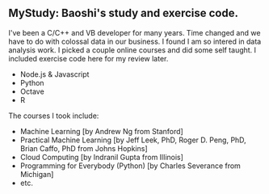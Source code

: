## MyStudy: Baoshi's study and exercise code.
I've been a C/C++ and VB developer for many years. Time changed and we have to do with colossal data in our business.
I found I am so intered in data analysis work. I picked a couple online courses and did some self taught.
I included exercise code here for my review later.
* Node.js & Javascript
* Python
* Octave
* R

The courses I took include:
* Machine Learning [by Andrew Ng from Stanford]
* Practical Machine Learning [by Jeff Leek, PhD, Roger D. Peng, PhD, Brian Caffo, PhD from Johns Hopkins]
* Cloud Computing [by Indranil Gupta from Illinois]
* Programming for Everybody (Python) [by Charles Severance from Michigan]
* etc.
